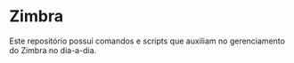 # Zimbra
Este repositório possui comandos e scripts que auxiliam no gerenciamento do Zimbra
no dia-a-dia.
